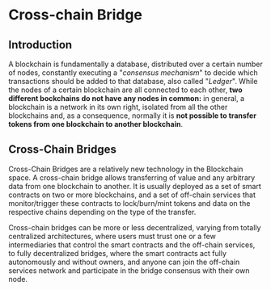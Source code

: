 # Cross-chain Bridge

## Introduction

A blockchain is fundamentally a database, distributed over a certain number of nodes, constantly executing a "_consensus mechanism_" to decide which transactions should be added to that database, also called "_Ledger_". While the nodes of a certain blockchain are all connected to each other, **two different bockchains do not have any nodes in common:** in general, a blockchain is a network in its own right, isolated from all the other blockchains and, as a consequence, normally it is **not possible to transfer tokens from one blockchain to another blockchain**.

## Cross-Chain Bridges

Cross-Chain Bridges are a relatively new technology in the Blockchain space. A cross-chain bridge allows transferring of value and any arbitrary data from one blockchain to another. It is usually deployed as a set of smart contracts on two or more blockchains, and a set of off-chain services that monitor/trigger these contracts to lock/burn/mint tokens and data on the respective chains depending on the type of the transfer.&#x20;

Cross-chain bridges can be more or less decentralized, varying from totally centralized architectures, where users must trust one or a few intermediaries that control the smart contracts and the off-chain services, to fully decentralized bridges, where the smart contracts act fully autonomously and without owners, and anyone can join the off-chain services network and participate in the bridge consensus with their own node.
